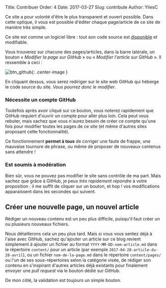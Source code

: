 Title: Contribuer
Order: 4
Date: 2017-03-27
Slug: contribute
Author:  YliesC

Ce site a pour volonté d'être le plus transparent et ouvert possible. Dans cette optique, il vous est possible d'éditer chaque page/article de ce site de manière très simple.

Ce site est comme un logiciel libre : tout son code source est [disponible](https://github.com/YliesC/website) et modifiable.

Vous trouverez sur chacune des pages/articles, dans la barre latérale, un bouton « *Modifier la page sur GitHub* » ou « *Modifier l'article sur GitHub* ». Il ressemble à ceci :

![btn_github](https://k0ala.ocry.com/blog/images/pages/contribuer/btn_github.png){: .center-image }

En cliquant dessus, vous serez rediriger sur le site web GitHub qui héberge le code source du site. *Vous pourrez donc le modifier*.

### Nécessite un compte GitHub

Toutefois après avoir cliqué sur ce bouton, vous noterez rapidement que GitHub requiert d'ouvrir un compte pour aller plus loin. Cela peut vous rebuter, mais sachez que vous n'aurez besoin de créer ce compte qu'une fois pour modifier toutes les pages de ce site (et même d'autres sites proposant cette fonctionnalité).

Ce fonctionnement **permet à tous** de corriger une faute de frappe, une mauvaise tournure de phrase, ou même de proposer de nouveaux contenus sans attendre !

### Est soumis à modération

Bien sûr, vous ne pouvez pas modifier le site sans contrôle de ma part. Mais sachez que grâce à GitHub, je peux *très rapidement répondre* à votre proposition : il me suffit de cliquer sur un bouton, et hop ! vos modifications apparaissent dans les secondes qui suivent.

## Créer une nouvelle page, un nouvel article

Rédiger un nouveau contenu est un peu plus difficile, puisqu'il faut créer un ou plusieurs nouveaux fichiers.

Nous détaillerons cela un peu plus tard. Mais si vous vous sentez déjà à l'aise avec GitHub, sachez qu'ajouter un article sur ce blog revient simplement à ajouter un fichier au format `YYYY-MM-DD-nom-article.md` dans le répertoire `content/` pour un article (par exemple `2017-04-28-article-du-28-avril`), ou un fichier `nom-de-la-page.md` dans le répertoire `content/pages/` ou l'un de ses sous-répertoires selon la catégorie visée, de rédiger son contenu en s'inspirant d'autres articles déjà existants pour finalement envoyer une *pull request* via le bouton dédié sur GitHub.

De mon côté, la validation est toujours un simple bouton.
